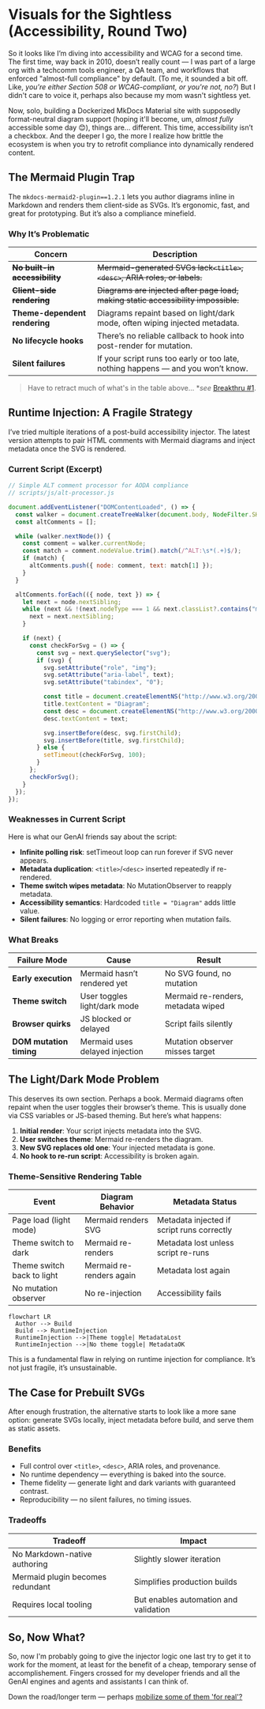 # Visuals for the Sightless (Accessibility, Round Two)

So it looks like I’m diving into accessibility and WCAG for a second time. The first time, way back in 2010, doesn’t really count — I was part of a large org with a techcomm tools engineer, a QA team, and workflows that enforced "almost-full compliance" by default. (To me, it sounded a bit off. Like, *you're either Section 508 or WCAG-compliant, or you're not, no?*) But I didn't care to voice it, perhaps also because my mom wasn't sightless yet.

Now, solo, building a Dockerized MkDocs Material site with supposedly format-neutral diagram support (hoping it'll become, um, *almost fully* accessible some day 😊), things are... different. This time, accessibility isn’t a checkbox. And the deeper I go, the more I realize how brittle the ecosystem is when you try to retrofit compliance into dynamically rendered content.

## The Mermaid Plugin Trap

The `mkdocs-mermaid2-plugin==1.2.1` lets you author diagrams inline in Markdown and renders them client-side as SVGs. It’s ergonomic, fast, and great for prototyping. But it’s also a compliance minefield.

### Why It’s Problematic


| Concern                           | Description                                                                         |
| ----------------------------------- | ------------------------------------------------------------------------------------- |
| **~~No built-in accessibility~~** | ~~Mermaid-generated SVGs lack`<title>`, `<desc>`, ARIA roles, or labels.~~          |
| **~~Client-side rendering~~**     | ~~Diagrams are injected after page load, making static accessibility impossible.~~  |
| **Theme-dependent rendering**     | Diagrams repaint based on light/dark mode, often wiping injected metadata.          |
| **No lifecycle hooks**            | There’s no reliable callback to hook into post-render for mutation.                |
| **Silent failures**               | If your script runs too early or too late, nothing happens — and you won’t know.  |

> Have to retract much of what's in the table above... **see* [Breakthru #1](breakthru1-mermaid-svg.md).

## Runtime Injection: A Fragile Strategy

I’ve tried multiple iterations of a post-build accessibility injector. The latest version attempts to pair HTML comments with Mermaid diagrams and inject metadata once the SVG is rendered.

### Current Script (Excerpt)

```js
// Simple ALT comment processor for AODA compliance
// scripts/js/alt-processor.js

document.addEventListener("DOMContentLoaded", () => {
  const walker = document.createTreeWalker(document.body, NodeFilter.SHOW_COMMENT, null, false);
  const altComments = [];

  while (walker.nextNode()) {
    const comment = walker.currentNode;
    const match = comment.nodeValue.trim().match(/^ALT:\s*(.+)$/);
    if (match) {
      altComments.push({ node: comment, text: match[1] });
    }
  }

  altComments.forEach(({ node, text }) => {
    let next = node.nextSibling;
    while (next && !(next.nodeType === 1 && next.classList?.contains("mermaid"))) {
      next = next.nextSibling;
    }

    if (next) {
      const checkForSvg = () => {
        const svg = next.querySelector("svg");
        if (svg) {
          svg.setAttribute("role", "img");
          svg.setAttribute("aria-label", text);
          svg.setAttribute("tabindex", "0");

          const title = document.createElementNS("http://www.w3.org/2000/svg", "title");
          title.textContent = "Diagram";
          const desc = document.createElementNS("http://www.w3.org/2000/svg", "desc");
          desc.textContent = text;

          svg.insertBefore(desc, svg.firstChild);
          svg.insertBefore(title, svg.firstChild);
        } else {
          setTimeout(checkForSvg, 100);
        }
      };
      checkForSvg();
    }
  });
});
```

### Weaknesses in Current Script

Here is what our GenAI friends say about the script:

* **Infinite polling risk**: setTimeout loop can run forever if SVG never appears.
* **Metadata duplication**: `<title>`/`<desc>` inserted repeatedly if re-rendered.
* **Theme switch wipes metadata**: No MutationObserver to reapply metadata.
* **Accessibility semantics**: Hardcoded `title = "Diagram"` adds little value.
* **Silent failures**: No logging or error reporting when mutation fails.

### What Breaks


| Failure Mode            | Cause                          | Result                             |
| ------------------------- | -------------------------------- | ------------------------------------ |
| **Early execution**     | Mermaid hasn’t rendered yet   | No SVG found, no mutation          |
| **Theme switch**        | User toggles light/dark mode   | Mermaid re-renders, metadata wiped |
| **Browser quirks**      | JS blocked or delayed          | Script fails silently              |
| **DOM mutation timing** | Mermaid uses delayed injection | Mutation observer misses target    |

## The Light/Dark Mode Problem

This deserves its own section. Perhaps a book. Mermaid diagrams often repaint when the user toggles their browser’s theme. This is usually done via CSS variables or JS-based theming. But here’s what happens:

1. **Initial render**: Your script injects metadata into the SVG.
2. **User switches theme**: Mermaid re-renders the diagram.
3. **New SVG replaces old one**: Your injected metadata is gone.
4. **No hook to re-run script**: Accessibility is broken again.

### Theme-Sensitive Rendering Table


| Event                      | Diagram Behavior         | Metadata Status                            |
| ---------------------------- | -------------------------- | -------------------------------------------- |
| Page load (light mode)     | Mermaid renders SVG      | Metadata injected if script runs correctly |
| Theme switch to dark       | Mermaid re-renders       | Metadata lost unless script re-runs        |
| Theme switch back to light | Mermaid re-renders again | Metadata lost again                        |
| No mutation observer       | No re-injection          | Accessibility fails                        |

```mermaid
flowchart LR
  Author --> Build
  Build --> RuntimeInjection
  RuntimeInjection -->|Theme toggle| MetadataLost
  RuntimeInjection -->|No theme toggle| MetadataOK
```

This is a fundamental flaw in relying on runtime injection for compliance. It’s not just fragile, it’s unsustainable.

## The Case for Prebuilt SVGs

After enough frustration, the alternative starts to look like a more sane option: generate SVGs locally, inject metadata before build, and serve them as static assets.

### Benefits

* Full control over `<title>`, `<desc>`, ARIA roles, and provenance.
* No runtime dependency — everything is baked into the source.
* Theme fidelity — generate light and dark variants with guaranteed contrast.
* Reproducibility — no silent failures, no timing issues.

### Tradeoffs


| Tradeoff                         | Impact                                |
| ---------------------------------- | --------------------------------------- |
| No Markdown-native authoring     | Slightly slower iteration             |
| Mermaid plugin becomes redundant | Simplifies production builds          |
| Requires local tooling           | But enables automation and validation |

## So, Now What?

So, now I'm probably going to give the injector logic one last try to get it to work for the moment, at least for the benefit of a cheap, temporary sense of accomplishement. Fingers crossed for my developer friends and all the GenAI engines and agents and assistants I can think of.

Down the road/longer term — perhaps [mobilize some of them 'for real'?](../sec_freeform/ai-accessibility.md)

